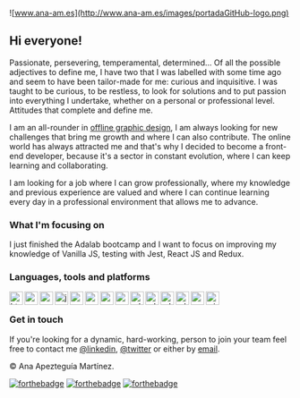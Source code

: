 ![www.ana-am.es](http://www.ana-am.es/images/portadaGitHub-logo.png)

## Hi everyone!

Passionate, persevering, temperamental, determined... Of all the possible adjectives to define me, I have two that I was labelled with some time ago and seem to have been tailor-made for me: curious and inquisitive.
I was taught to be curious, to be restless, to look for solutions and to put passion into everything I undertake, whether on a personal or professional level. Attitudes that complete and define me.

I am an all-rounder in [offline graphic design](http://www.ana-am.es), I am always looking for new challenges that bring me growth and where I can also contribute. The online world has always attracted me and that's why I decided to become a front-end developer, because it's a sector in constant evolution, where I can keep learning and collaborating.

I am looking for a job where I can grow professionally, where my knowledge and previous experience are valued and where I can continue learning every day in a professional environment that allows me to advance.

### What I'm focusing on

I just finished the Adalab bootcamp and I want to focus on improving my knowledge of Vanilla JS, testing with Jest, React JS and Redux.

### Languages, tools and platforms

<img align="left" alt="html 5" title="html 5" height="24" width="24" src="https://cdn.jsdelivr.net/npm/simple-icons@v4/icons/html5.svg" />
<img align="left" alt="css 3" title="css 3" height="24" width="24" src="https://cdn.jsdelivr.net/npm/simple-icons@v4/icons/css3.svg" />
<img align="left" alt="sass" title="sass" height="24" width="24" src="https://cdn.jsdelivr.net/npm/simple-icons@v4/icons/sass.svg" />
<img align="left" alt="javascript" title="javascript"height="24" width="24" src="https://cdn.jsdelivr.net/npm/simple-icons@v4/icons/javascript.svg" />
<img align="left" alt="react" title="react" height="24" width="24" src="https://cdn.jsdelivr.net/npm/simple-icons@v4/icons/react.svg" />
<img align="left" alt="node dot js" title="node dot js" height="24" width="24" src="https://cdn.jsdelivr.net/npm/simple-icons@v4/icons/node-dot-js.svg" />
<img align="left" alt="express" title="express" height="24" width="24" src="https://cdn.jsdelivr.net/npm/simple-icons@v4/icons/express.svg" />
<img align="left" alt="wordpress" title="wordpress" height="24" width="24" src="https://cdn.jsdelivr.net/npm/simple-icons@v4/icons/wordpress.svg" />
<img align="left" alt="adobe illustrator" title="adobe illustrator" height="24" width="24" src="https://cdn.jsdelivr.net/npm/simple-icons@v4/icons/adobeillustrator.svg" />
<img align="left" alt="adobe photoshop" title="adobe photoshop" height="24" width="24" src="https://cdn.jsdelivr.net/npm/simple-icons@v4/icons/adobephotoshop.svg" />
<img align="left" alt="adobe indesign" title="adobe indesign" height="24" width="24" src="https://cdn.jsdelivr.net/npm/simple-icons@v4/icons/adobeindesign.svg" />
<img align="left" alt="adobe creative cloud" title="adobe creative cloud" height="24" width="24" src="https://cdn.jsdelivr.net/npm/simple-icons@v4/icons/adobecreativecloud.svg"/>
<img align="left" alt="mac" title="mac" height="24" width="24" src="https://cdn.jsdelivr.net/npm/simple-icons@v4/icons/apple.svg" />
<img align="left" alt="windows xp" alt="windows xp" height="24" width="24" src="https://cdn.jsdelivr.net/npm/simple-icons@v4/icons/windowsxp.svg" />
</br>

### Get in touch

If you're looking for a dynamic, hard-working, person to join your team feel free to contact me [@linkedin](https://www.linkedin.com/in/anaapezteguiamartinez/), [@twitter](https://twitter.com/anadisena) or either by [email](mailto:hola@ana-am.es).

© Ana Apezteguía Martínez.

[![forthebadge](https://forthebadge.com/images/badges/built-with-love.svg)](https://forthebadge.com) [![forthebadge](https://forthebadge.com/images/badges/makes-people-smile.svg)](https://forthebadge.com) [![forthebadge](https://forthebadge.com/images/badges/powered-by-responsibility.svg)](https://forthebadge.com)
